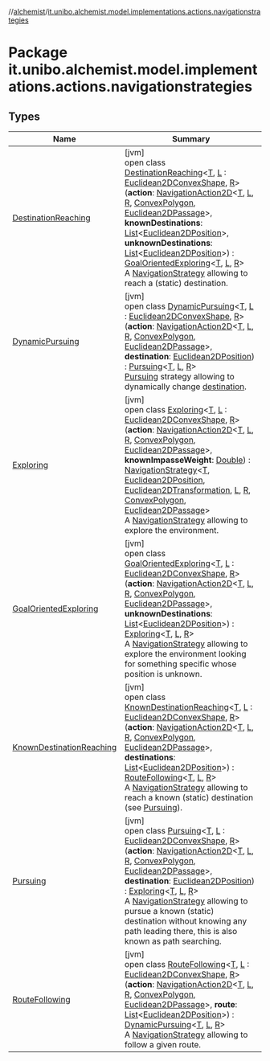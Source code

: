 //[alchemist](../../index.md)/[it.unibo.alchemist.model.implementations.actions.navigationstrategies](index.md)

# Package it.unibo.alchemist.model.implementations.actions.navigationstrategies

## Types

| Name | Summary |
|---|---|
| [DestinationReaching](-destination-reaching/index.md) | [jvm]<br>open class [DestinationReaching](-destination-reaching/index.md)<[T](-destination-reaching/index.md), [L](-destination-reaching/index.md) : [Euclidean2DConvexShape](../it.unibo.alchemist.model.interfaces.geometry.euclidean2d/index.md#-786369621%2FClasslikes%2F-267951372), [R](-destination-reaching/index.md)>(**action**: [NavigationAction2D](../it.unibo.alchemist.model.interfaces/index.md#-517309547%2FClasslikes%2F-267951372)<[T](-destination-reaching/index.md), [L](-destination-reaching/index.md), [R](-destination-reaching/index.md), [ConvexPolygon](../it.unibo.alchemist.model.interfaces.geometry.euclidean2d/-convex-polygon/index.md), [Euclidean2DPassage](../it.unibo.alchemist.model.interfaces.geometry.euclidean2d.graph/-euclidean2-d-passage/index.md)>, **knownDestinations**: [List](https://kotlinlang.org/api/latest/jvm/stdlib/kotlin.collections/-list/index.html)<[Euclidean2DPosition](../it.unibo.alchemist.model.implementations.positions/-euclidean2-d-position/index.md)>, **unknownDestinations**: [List](https://kotlinlang.org/api/latest/jvm/stdlib/kotlin.collections/-list/index.html)<[Euclidean2DPosition](../it.unibo.alchemist.model.implementations.positions/-euclidean2-d-position/index.md)>) : [GoalOrientedExploring](-goal-oriented-exploring/index.md)<[T](-destination-reaching/index.md), [L](-destination-reaching/index.md), [R](-destination-reaching/index.md)> <br>A [NavigationStrategy](../it.unibo.alchemist.model.interfaces/-navigation-strategy/index.md) allowing to reach a (static) destination. |
| [DynamicPursuing](-dynamic-pursuing/index.md) | [jvm]<br>open class [DynamicPursuing](-dynamic-pursuing/index.md)<[T](-dynamic-pursuing/index.md), [L](-dynamic-pursuing/index.md) : [Euclidean2DConvexShape](../it.unibo.alchemist.model.interfaces.geometry.euclidean2d/index.md#-786369621%2FClasslikes%2F-267951372), [R](-dynamic-pursuing/index.md)>(**action**: [NavigationAction2D](../it.unibo.alchemist.model.interfaces/index.md#-517309547%2FClasslikes%2F-267951372)<[T](-dynamic-pursuing/index.md), [L](-dynamic-pursuing/index.md), [R](-dynamic-pursuing/index.md), [ConvexPolygon](../it.unibo.alchemist.model.interfaces.geometry.euclidean2d/-convex-polygon/index.md), [Euclidean2DPassage](../it.unibo.alchemist.model.interfaces.geometry.euclidean2d.graph/-euclidean2-d-passage/index.md)>, **destination**: [Euclidean2DPosition](../it.unibo.alchemist.model.implementations.positions/-euclidean2-d-position/index.md)) : [Pursuing](-pursuing/index.md)<[T](-dynamic-pursuing/index.md), [L](-dynamic-pursuing/index.md), [R](-dynamic-pursuing/index.md)> <br>[Pursuing](-pursuing/index.md) strategy allowing to dynamically change [destination](-dynamic-pursuing/destination.md). |
| [Exploring](-exploring/index.md) | [jvm]<br>open class [Exploring](-exploring/index.md)<[T](-exploring/index.md), [L](-exploring/index.md) : [Euclidean2DConvexShape](../it.unibo.alchemist.model.interfaces.geometry.euclidean2d/index.md#-786369621%2FClasslikes%2F-267951372), [R](-exploring/index.md)>(**action**: [NavigationAction2D](../it.unibo.alchemist.model.interfaces/index.md#-517309547%2FClasslikes%2F-267951372)<[T](-exploring/index.md), [L](-exploring/index.md), [R](-exploring/index.md), [ConvexPolygon](../it.unibo.alchemist.model.interfaces.geometry.euclidean2d/-convex-polygon/index.md), [Euclidean2DPassage](../it.unibo.alchemist.model.interfaces.geometry.euclidean2d.graph/-euclidean2-d-passage/index.md)>, **knownImpasseWeight**: [Double](https://kotlinlang.org/api/latest/jvm/stdlib/kotlin/-double/index.html)) : [NavigationStrategy](../it.unibo.alchemist.model.interfaces/-navigation-strategy/index.md)<[T](-exploring/index.md), [Euclidean2DPosition](../it.unibo.alchemist.model.implementations.positions/-euclidean2-d-position/index.md), [Euclidean2DTransformation](../it.unibo.alchemist.model.interfaces.geometry.euclidean2d/-euclidean2-d-transformation/index.md), [L](-exploring/index.md), [R](-exploring/index.md), [ConvexPolygon](../it.unibo.alchemist.model.interfaces.geometry.euclidean2d/-convex-polygon/index.md), [Euclidean2DPassage](../it.unibo.alchemist.model.interfaces.geometry.euclidean2d.graph/-euclidean2-d-passage/index.md)> <br>A [NavigationStrategy](../it.unibo.alchemist.model.interfaces/-navigation-strategy/index.md) allowing to explore the environment. |
| [GoalOrientedExploring](-goal-oriented-exploring/index.md) | [jvm]<br>open class [GoalOrientedExploring](-goal-oriented-exploring/index.md)<[T](-goal-oriented-exploring/index.md), [L](-goal-oriented-exploring/index.md) : [Euclidean2DConvexShape](../it.unibo.alchemist.model.interfaces.geometry.euclidean2d/index.md#-786369621%2FClasslikes%2F-267951372), [R](-goal-oriented-exploring/index.md)>(**action**: [NavigationAction2D](../it.unibo.alchemist.model.interfaces/index.md#-517309547%2FClasslikes%2F-267951372)<[T](-goal-oriented-exploring/index.md), [L](-goal-oriented-exploring/index.md), [R](-goal-oriented-exploring/index.md), [ConvexPolygon](../it.unibo.alchemist.model.interfaces.geometry.euclidean2d/-convex-polygon/index.md), [Euclidean2DPassage](../it.unibo.alchemist.model.interfaces.geometry.euclidean2d.graph/-euclidean2-d-passage/index.md)>, **unknownDestinations**: [List](https://kotlinlang.org/api/latest/jvm/stdlib/kotlin.collections/-list/index.html)<[Euclidean2DPosition](../it.unibo.alchemist.model.implementations.positions/-euclidean2-d-position/index.md)>) : [Exploring](-exploring/index.md)<[T](-goal-oriented-exploring/index.md), [L](-goal-oriented-exploring/index.md), [R](-goal-oriented-exploring/index.md)> <br>A [NavigationStrategy](../it.unibo.alchemist.model.interfaces/-navigation-strategy/index.md) allowing to explore the environment looking for something specific whose position is unknown. |
| [KnownDestinationReaching](-known-destination-reaching/index.md) | [jvm]<br>open class [KnownDestinationReaching](-known-destination-reaching/index.md)<[T](-known-destination-reaching/index.md), [L](-known-destination-reaching/index.md) : [Euclidean2DConvexShape](../it.unibo.alchemist.model.interfaces.geometry.euclidean2d/index.md#-786369621%2FClasslikes%2F-267951372), [R](-known-destination-reaching/index.md)>(**action**: [NavigationAction2D](../it.unibo.alchemist.model.interfaces/index.md#-517309547%2FClasslikes%2F-267951372)<[T](-known-destination-reaching/index.md), [L](-known-destination-reaching/index.md), [R](-known-destination-reaching/index.md), [ConvexPolygon](../it.unibo.alchemist.model.interfaces.geometry.euclidean2d/-convex-polygon/index.md), [Euclidean2DPassage](../it.unibo.alchemist.model.interfaces.geometry.euclidean2d.graph/-euclidean2-d-passage/index.md)>, **destinations**: [List](https://kotlinlang.org/api/latest/jvm/stdlib/kotlin.collections/-list/index.html)<[Euclidean2DPosition](../it.unibo.alchemist.model.implementations.positions/-euclidean2-d-position/index.md)>) : [RouteFollowing](-route-following/index.md)<[T](-known-destination-reaching/index.md), [L](-known-destination-reaching/index.md), [R](-known-destination-reaching/index.md)> <br>A [NavigationStrategy](../it.unibo.alchemist.model.interfaces/-navigation-strategy/index.md) allowing to reach a known (static) destination (see [Pursuing](-pursuing/index.md)). |
| [Pursuing](-pursuing/index.md) | [jvm]<br>open class [Pursuing](-pursuing/index.md)<[T](-pursuing/index.md), [L](-pursuing/index.md) : [Euclidean2DConvexShape](../it.unibo.alchemist.model.interfaces.geometry.euclidean2d/index.md#-786369621%2FClasslikes%2F-267951372), [R](-pursuing/index.md)>(**action**: [NavigationAction2D](../it.unibo.alchemist.model.interfaces/index.md#-517309547%2FClasslikes%2F-267951372)<[T](-pursuing/index.md), [L](-pursuing/index.md), [R](-pursuing/index.md), [ConvexPolygon](../it.unibo.alchemist.model.interfaces.geometry.euclidean2d/-convex-polygon/index.md), [Euclidean2DPassage](../it.unibo.alchemist.model.interfaces.geometry.euclidean2d.graph/-euclidean2-d-passage/index.md)>, **destination**: [Euclidean2DPosition](../it.unibo.alchemist.model.implementations.positions/-euclidean2-d-position/index.md)) : [Exploring](-exploring/index.md)<[T](-pursuing/index.md), [L](-pursuing/index.md), [R](-pursuing/index.md)> <br>A [NavigationStrategy](../it.unibo.alchemist.model.interfaces/-navigation-strategy/index.md) allowing to pursue a known (static) destination without knowing any path leading there, this is also known as path searching. |
| [RouteFollowing](-route-following/index.md) | [jvm]<br>open class [RouteFollowing](-route-following/index.md)<[T](-route-following/index.md), [L](-route-following/index.md) : [Euclidean2DConvexShape](../it.unibo.alchemist.model.interfaces.geometry.euclidean2d/index.md#-786369621%2FClasslikes%2F-267951372), [R](-route-following/index.md)>(**action**: [NavigationAction2D](../it.unibo.alchemist.model.interfaces/index.md#-517309547%2FClasslikes%2F-267951372)<[T](-route-following/index.md), [L](-route-following/index.md), [R](-route-following/index.md), [ConvexPolygon](../it.unibo.alchemist.model.interfaces.geometry.euclidean2d/-convex-polygon/index.md), [Euclidean2DPassage](../it.unibo.alchemist.model.interfaces.geometry.euclidean2d.graph/-euclidean2-d-passage/index.md)>, **route**: [List](https://kotlinlang.org/api/latest/jvm/stdlib/kotlin.collections/-list/index.html)<[Euclidean2DPosition](../it.unibo.alchemist.model.implementations.positions/-euclidean2-d-position/index.md)>) : [DynamicPursuing](-dynamic-pursuing/index.md)<[T](-route-following/index.md), [L](-route-following/index.md), [R](-route-following/index.md)> <br>A [NavigationStrategy](../it.unibo.alchemist.model.interfaces/-navigation-strategy/index.md) allowing to follow a given route. |
